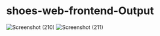 # shoes-web-frontend-Output

![Screenshot (210)](https://user-images.githubusercontent.com/114411272/219908806-65fbae58-238a-4118-b25e-aa10c91f68d6.png)
![Screenshot (211)](https://user-images.githubusercontent.com/114411272/219908819-ecc6ad76-53ae-4f46-8dd0-ebf24763eb33.png)
